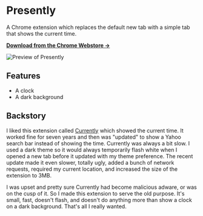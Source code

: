 # Presently

A Chrome extension which replaces the default new tab with a simple tab that shows the current time.

**[Download from the Chrome Webstore →](https://chrome.google.com/webstore/detail/presently/jecjedkmiplibjecceogbebaienhilih)**

![Preview of Presently](https://lh3.googleusercontent.com/Wxp74OjQ0agDdMhNM9NBK1wFsMSIKwrHuCg9Nq5gBWUTLCFFA_h0S5EHiGJAAABxBtmMODtxdiXTt4pmYUURhOwd1g=w640-h400-e365-rj-sc0x00ffffff)

## Features

- A clock
- A dark background

## Backstory

I liked this extension called [Currently](https://chrome.google.com/webstore/detail/currently/ojhmphdkpgbibohbnpbfiefkgieacjmh) which showed the current time.
It worked fine for seven years and then was "updated" to show a Yahoo search bar instead of showing the time.
Currently was always a bit slow.
I used a dark theme so it would always temporarily flash white when I opened a new tab before it updated with my theme preference.
The recent update made it even slower, totally ugly, added a bunch of network requests, required my current location, and increased the size of the extension to 3MB.

I was upset and pretty sure Currently had become malicious adware, or was on the cusp of it.
So I made this extension to serve the old purpose.
It's small, fast, doesn't flash, and doesn't do anything more than show a clock on a dark background.
That's all I really wanted.
